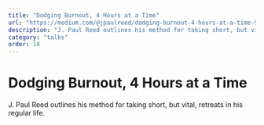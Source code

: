 ```yaml
---
title: "Dodging Burnout, 4 Hours at a Time"
url: "https://medium.com/@jpaulreed/dodging-burnout-4-hours-at-a-time-965f1921e6a2"
description: "J. Paul Reed outlines his method for taking short, but vital, retreats in his regular life."
category: "talks"
order: 18
---
```


# Dodging Burnout, 4 Hours at a Time

J. Paul Reed outlines his method for taking short, but vital, retreats in his regular life.
